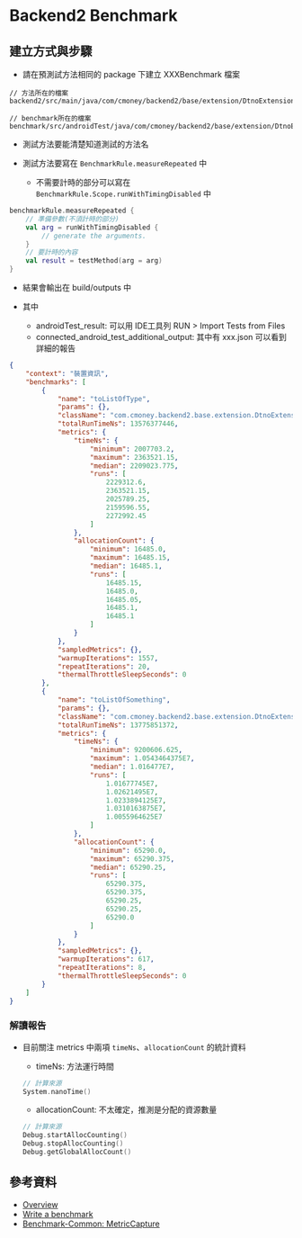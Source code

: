 # Backend2 Benchmark

## 建立方式與步驟

- 請在預測試方法相同的 package 下建立 XXXBenchmark 檔案

```
// 方法所在的檔案 
backend2/src/main/java/com/cmoney/backend2/base/extension/DtnoExtension.kt

// benchmark所在的檔案
benchmark/src/androidTest/java/com/cmoney/backend2/base/extension/DtnoExtensionKtBenchmark.kt
```

- 測試方法要能清楚知道測試的方法名
- 測試方法要寫在 `BenchmarkRule.measureRepeated` 中
  
  - 不需要計時的部分可以寫在 `BenchmarkRule.Scope.runWithTimingDisabled` 中

```kotlin
benchmarkRule.measureRepeated {
    // 準備參數(不須計時的部分)
    val arg = runWithTimingDisabled {
        // generate the arguments.
    }
    // 要計時的內容
    val result = testMethod(arg = arg)
}
```

- 結果會輸出在 build/outputs 中
- 其中

  - androidTest_result: 可以用 IDE工具列 RUN > Import Tests from Files
  - connected_android_test_additional_output: 其中有 xxx.json 可以看到詳細的報告

```json
{
    "context": "裝置資訊",
    "benchmarks": [
        {
            "name": "toListOfType",
            "params": {},
            "className": "com.cmoney.backend2.base.extension.DtnoExtensionKtBenchmark",
            "totalRunTimeNs": 13576377446,
            "metrics": {
                "timeNs": {
                    "minimum": 2007703.2,
                    "maximum": 2363521.15,
                    "median": 2209023.775,
                    "runs": [
                        2229312.6,
                        2363521.15,
                        2025789.25,
                        2159596.55,
                        2272992.45
                    ]
                },
                "allocationCount": {
                    "minimum": 16485.0,
                    "maximum": 16485.15,
                    "median": 16485.1,
                    "runs": [
                        16485.15,
                        16485.0,
                        16485.05,
                        16485.1,
                        16485.1
                    ]
                }
            },
            "sampledMetrics": {},
            "warmupIterations": 1557,
            "repeatIterations": 20,
            "thermalThrottleSleepSeconds": 0
        },
        {
            "name": "toListOfSomething",
            "params": {},
            "className": "com.cmoney.backend2.base.extension.DtnoExtensionKtBenchmark",
            "totalRunTimeNs": 13775851372,
            "metrics": {
                "timeNs": {
                    "minimum": 9200606.625,
                    "maximum": 1.0543464375E7,
                    "median": 1.016477E7,
                    "runs": [
                        1.01677745E7,
                        1.02621495E7,
                        1.0233894125E7,
                        1.0310163875E7,
                        1.0055964625E7
                    ]
                },
                "allocationCount": {
                    "minimum": 65290.0,
                    "maximum": 65290.375,
                    "median": 65290.25,
                    "runs": [
                        65290.375,
                        65290.375,
                        65290.25,
                        65290.25,
                        65290.0
                    ]
                }
            },
            "sampledMetrics": {},
            "warmupIterations": 617,
            "repeatIterations": 8,
            "thermalThrottleSleepSeconds": 0
        }
    ]
}
```

### 解讀報告

- 目前關注 metrics 中兩項 `timeNs`、`allocationCount` 的統計資料

  - timeNs: 方法運行時間
  
  ```kotlin
  // 計算來源
  System.nanoTime()
  ```

  - allocationCount: 不太確定，推測是分配的資源數量
  
  ```kotlin
  // 計算來源
  Debug.startAllocCounting()
  Debug.stopAllocCounting()
  Debug.getGlobalAllocCount()
  ```

## 參考資料

- [Overview](https://developer.android.com/topic/performance/benchmarking/microbenchmark-overview)
- [Write a benchmark](https://developer.android.com/topic/performance/benchmarking/microbenchmark-write)
- [Benchmark-Common: MetricCapture](https://android.googlesource.com/platform/frameworks/support/+/refs/heads/androidx-main/benchmark/benchmark-common/src/main/java/androidx/benchmark/MetricCapture.kt)